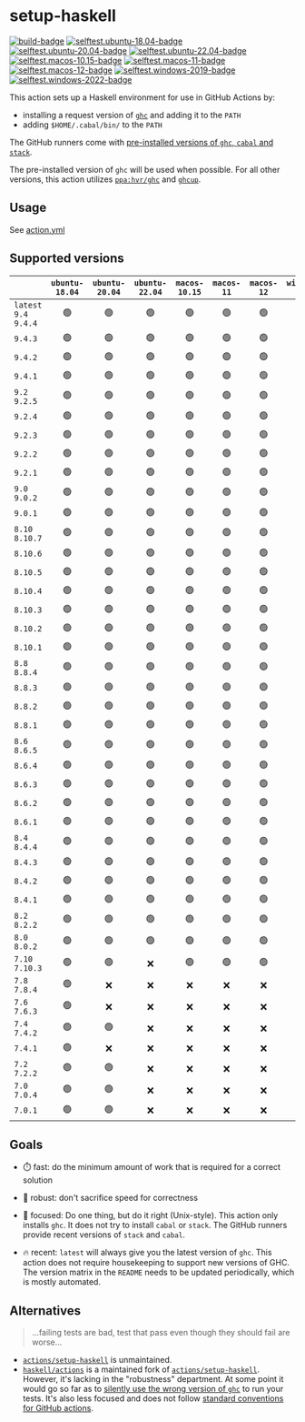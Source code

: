 # setup-haskell
[![build-badge][]][build]
[![selftest.ubuntu-18.04-badge][]][selftest.ubuntu-18.04]
[![selftest.ubuntu-20.04-badge][]][selftest.ubuntu-20.04]
[![selftest.ubuntu-22.04-badge][]][selftest.ubuntu-22.04]
[![selftest.macos-10.15-badge][]][selftest.macos-10.15]
[![selftest.macos-11-badge][]][selftest.macos-11]
[![selftest.macos-12-badge][]][selftest.macos-12]
[![selftest.windows-2019-badge][]][selftest.windows-2019]
[![selftest.windows-2022-badge][]][selftest.windows-2022]

This action sets up a Haskell environment for use in GitHub Actions by:

- installing a request version of [`ghc`][] and adding it to the `PATH`
- adding `$HOME/.cabal/bin/` to the `PATH`

The GitHub runners come with [pre-installed versions of `ghc`, `cabal` and
`stack`][preinstalled-software].

The pre-installed version of `ghc` will be used when possible.  For all other
versions, this action utilizes [`ppa:hvr/ghc`][] and [`ghcup`][].

[preinstalled-software]: https://docs.github.com/en/actions/using-github-hosted-runners/about-github-hosted-runners#preinstalled-software

[`ghc`]: https://downloads.haskell.org/ghc/latest/docs/users_guide/
[`ghcup`]: https://www.haskell.org/ghcup/
[`ppa:hvr/ghc`]: https://launchpad.net/~hvr/+archive/ubuntu/ghc

[build]: https://github.com/hspec/setup-haskell/actions/workflows/build.yml
[build-badge]: https://github.com/hspec/setup-haskell/actions/workflows/build.yml/badge.svg
[selftest.macos-10.15]: https://github.com/hspec/setup-haskell/actions/workflows/selftest.macos-10.15.yml
[selftest.macos-11]: https://github.com/hspec/setup-haskell/actions/workflows/selftest.macos-11.yml
[selftest.macos-12]: https://github.com/hspec/setup-haskell/actions/workflows/selftest.macos-12.yml
[selftest.ubuntu-18.04]: https://github.com/hspec/setup-haskell/actions/workflows/selftest.ubuntu-18.04.yml
[selftest.ubuntu-20.04]: https://github.com/hspec/setup-haskell/actions/workflows/selftest.ubuntu-20.04.yml
[selftest.ubuntu-22.04]: https://github.com/hspec/setup-haskell/actions/workflows/selftest.ubuntu-22.04.yml
[selftest.windows-2019]: https://github.com/hspec/setup-haskell/actions/workflows/selftest.windows-2019.yml
[selftest.windows-2022]: https://github.com/hspec/setup-haskell/actions/workflows/selftest.windows-2022.yml
[selftest.macos-10.15-badge]: https://github.com/hspec/setup-haskell/actions/workflows/selftest.macos-10.15.yml/badge.svg
[selftest.macos-11-badge]: https://github.com/hspec/setup-haskell/actions/workflows/selftest.macos-11.yml/badge.svg
[selftest.macos-12-badge]: https://github.com/hspec/setup-haskell/actions/workflows/selftest.macos-12.yml/badge.svg
[selftest.ubuntu-18.04-badge]: https://github.com/hspec/setup-haskell/actions/workflows/selftest.ubuntu-18.04.yml/badge.svg
[selftest.ubuntu-20.04-badge]: https://github.com/hspec/setup-haskell/actions/workflows/selftest.ubuntu-20.04.yml/badge.svg
[selftest.ubuntu-22.04-badge]: https://github.com/hspec/setup-haskell/actions/workflows/selftest.ubuntu-22.04.yml/badge.svg
[selftest.windows-2019-badge]: https://github.com/hspec/setup-haskell/actions/workflows/selftest.windows-2019.yml/badge.svg
[selftest.windows-2022-badge]: https://github.com/hspec/setup-haskell/actions/workflows/selftest.windows-2022.yml/badge.svg

## Usage

See [action.yml](action.yml)

## Supported versions
<!-- BEGIN generated by generate/readme.ts -->
|                        | `ubuntu-18.04` | `ubuntu-20.04` | `ubuntu-22.04` | `macos-10.15` | `macos-11` | `macos-12` | `windows-2019` | `windows-2022` |
| :--------------------- | :------------: | :------------: | :------------: | :-----------: | :--------: | :--------: | :------------: | :------------: |
| `latest` `9.4` `9.4.4` |       🟢       |       🟢       |       🟢       |       🟢      |     🟢     |     🟢     |       🟢       |       🟢       |
| `9.4.3`                |       🟢       |       🟢       |       🟢       |       🟢      |     🟢     |     🟢     |       🟢       |       🟢       |
| `9.4.2`                |       🟢       |       🟢       |       🟢       |       🟢      |     🟢     |     🟢     |       🟢       |       🟢       |
| `9.4.1`                |       🟢       |       🟢       |       🟢       |       🟢      |     🟢     |     🟢     |       🟢       |       🟢       |
| `9.2` `9.2.5`          |       🟢       |       🟢       |       🟢       |       🟢      |     🟢     |     🟢     |       🟢       |       🟢       |
| `9.2.4`                |       🟢       |       🟢       |       🟢       |       🟢      |     🟢     |     🟢     |       🟢       |       🟢       |
| `9.2.3`                |       🟢       |       🟢       |       🟢       |       🟢      |     🟢     |     🟢     |       🟢       |       🟢       |
| `9.2.2`                |       🟢       |       🟢       |       🟢       |       🟢      |     🟢     |     🟢     |       🟢       |       🟢       |
| `9.2.1`                |       🟢       |       🟢       |       🟢       |       🟢      |     🟢     |     🟢     |       🟢       |       🟢       |
| `9.0` `9.0.2`          |       🟢       |       🟢       |       🟢       |       🟢      |     🟢     |     🟢     |       🟢       |       🟢       |
| `9.0.1`                |       🟢       |       🟢       |       🟢       |       🟢      |     🟢     |     🟢     |       🟢       |       🟢       |
| `8.10` `8.10.7`        |       🟢       |       🟢       |       🟢       |       🟢      |     🟢     |     🟢     |       🟢       |       🟢       |
| `8.10.6`               |       🟢       |       🟢       |       🟢       |       🟢      |     🟢     |     🟢     |       🟢       |       🟢       |
| `8.10.5`               |       🟢       |       🟢       |       🟢       |       🟢      |     🟢     |     🟢     |       🟢       |       🟢       |
| `8.10.4`               |       🟢       |       🟢       |       🟢       |       🟢      |     🟢     |     🟢     |       🟢       |       🟢       |
| `8.10.3`               |       🟢       |       🟢       |       🟢       |       🟢      |     🟢     |     🟢     |       🟢       |       🟢       |
| `8.10.2`               |       🟢       |       🟢       |       🟢       |       🟢      |     🟢     |     🟢     |       🟢       |       🟢       |
| `8.10.1`               |       🟢       |       🟢       |       🟢       |       🟢      |     🟢     |     🟢     |       🟢       |       🟢       |
| `8.8` `8.8.4`          |       🟢       |       🟢       |       🟢       |       🟢      |     🟢     |     🟢     |       🟢       |       🟢       |
| `8.8.3`                |       🟢       |       🟢       |       🟢       |       🟢      |     🟢     |     🟢     |       🟢       |       ❌       |
| `8.8.2`                |       🟢       |       🟢       |       🟢       |       🟢      |     🟢     |     🟢     |       🟢       |       🟢       |
| `8.8.1`                |       🟢       |       🟢       |       🟢       |       🟢      |     🟢     |     🟢     |       🟢       |       🟢       |
| `8.6` `8.6.5`          |       🟢       |       🟢       |       🟢       |       🟢      |     🟢     |     🟢     |       🟢       |       🟢       |
| `8.6.4`                |       🟢       |       🟢       |       🟢       |       🟢      |     🟢     |     🟢     |       🟢       |       🟢       |
| `8.6.3`                |       🟢       |       🟢       |       🟢       |       🟢      |     🟢     |     🟢     |       🟢       |       🟢       |
| `8.6.2`                |       🟢       |       🟢       |       🟢       |       🟢      |     🟢     |     🟢     |       🟢       |       🟢       |
| `8.6.1`                |       🟢       |       🟢       |       🟢       |       🟢      |     🟢     |     🟢     |       🟢       |       🟢       |
| `8.4` `8.4.4`          |       🟢       |       🟢       |       🟢       |       🟢      |     🟢     |     🟢     |       🟢       |       🟢       |
| `8.4.3`                |       🟢       |       🟢       |       🟢       |       🟢      |     🟢     |     🟢     |       🟢       |       🟢       |
| `8.4.2`                |       🟢       |       🟢       |       🟢       |       🟢      |     🟢     |     🟢     |       🟢       |       🟢       |
| `8.4.1`                |       🟢       |       🟢       |       🟢       |       🟢      |     🟢     |     🟢     |       🟢       |       🟢       |
| `8.2` `8.2.2`          |       🟢       |       🟢       |       🟢       |       🟢      |     🟢     |     🟢     |       🟢       |       🟢       |
| `8.0` `8.0.2`          |       🟢       |       🟢       |       🟢       |       🟢      |     🟢     |     🟢     |       🟢       |       🟢       |
| `7.10` `7.10.3`        |       🟢       |       🟢       |       ❌       |       🟢      |     🟢     |     🟢     |       🟢       |       🟢       |
| `7.8` `7.8.4`          |       🟢       |       ❌       |       ❌       |       ❌      |     ❌     |     ❌     |       ❌       |       ❌       |
| `7.6` `7.6.3`          |       🟢       |       ❌       |       ❌       |       ❌      |     ❌     |     ❌     |       ❌       |       ❌       |
| `7.4` `7.4.2`          |       🟢       |       🟢       |       ❌       |       ❌      |     ❌     |     ❌     |       ❌       |       ❌       |
| `7.4.1`                |       🟢       |       ❌       |       ❌       |       ❌      |     ❌     |     ❌     |       ❌       |       ❌       |
| `7.2` `7.2.2`          |       🟢       |       🟢       |       ❌       |       ❌      |     ❌     |     ❌     |       ❌       |       ❌       |
| `7.0` `7.0.4`          |       🟢       |       🟢       |       ❌       |       ❌      |     ❌     |     ❌     |       ❌       |       ❌       |
| `7.0.1`                |       🟢       |       🟢       |       ❌       |       ❌      |     ❌     |     ❌     |       ❌       |       ❌       |
<!-- generated by generate/readme.ts END -->

## Goals

- ⏱️ fast: do the minimum amount of work that is required for a correct solution
- 🦾 robust: don't sacrifice speed for correctness
- 🎯 focused: Do one thing, but do it right (Unix-style).  This action only
  installs `ghc`.  It does not try to install `cabal` or `stack`.  The GitHub
  runners provide recent versions of `stack` and `cabal`.

- 🔥 recent: `latest` will always give you the latest version of `ghc`.  This
  action does not require housekeeping to support new versions of GHC.  The
  version matrix in the `README` needs to be updated periodically, which is
  mostly automated.

## Alternatives
> ...failing tests are bad, test that pass even though they should fail are
> worse...

- [`actions/setup-haskell`][] is unmaintained.
- [`haskell/actions`][] is a maintained fork of [`actions/setup-haskell`][].
  However, it's lacking in the "robustness" department.  At some point it would
  go so far as to [silently use the wrong version of
  `ghc`](https://github.com/haskell/actions/issues/80) to run your tests.  It's
  also less focused and does not follow [standard conventions for GitHub
  actions](
  https://github.com/haskell/actions/issues/18#issuecomment-762914338).

[`haskell/actions`]: https://github.com/haskell/actions
[`actions/setup-haskell`]: https://github.com/actions/setup-haskell
